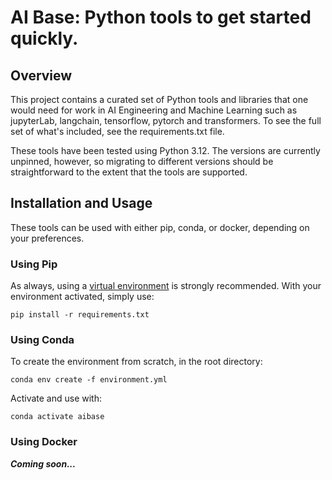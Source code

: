 # AI Base: Python tools to get started quickly.

## Overview

This project contains a curated set of Python tools and libraries that one would need for work in AI Engineering and Machine Learning such as jupyterLab, langchain, tensorflow, pytorch and transformers.  To see the full set of what's included, see the requirements.txt file. 

These tools have been tested using Python 3.12. The versions are currently unpinned, however, so migrating to different versions should be straightforward to the extent that the tools are supported.

## Installation and Usage

These tools can be used with either pip, conda, or docker, depending on your preferences.

### Using Pip

As always, using a [virtual environment](https://packaging.python.org/en/latest/guides/installing-using-pip-and-virtual-environments/) is strongly recommended.  With your environment activated, simply use:

```
pip install -r requirements.txt
```

### Using Conda
To create the environment from scratch, in the root directory:

```
conda env create -f environment.yml
```

Activate and use with:
```
conda activate aibase
```

### Using Docker

***Coming soon...***